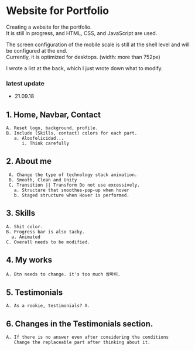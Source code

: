 # Website for Portfolio
 
 Creating a website for the portfolio.<br>
 It is still in progress, and HTML, CSS, and JavaScript are used.
 
 The screen configuration of the mobile scale is still at the shell level and will be configured at the end.<br>
 Currently, it is optimized for desktops. (width: more than 752px)
 
 I wrote a list at the back, which I just wrote down what to modify.
 
### latest update
 - 21.09.18
 
 ## 1. Home, Navbar, Contact <br>
    A. Reset logo, background, profile.
    B. Include (Skills, contact) colors for each part.
       a. Aloofelicidad...
          i. Think carefully

 ## 2. About me<br>
     A. Change the type of technology stack animation.
     B. Smooth, Clean and Unity
     C. Transition || Transform Do not use excessively.
       a. Structure that smoothes-pop-up when hover
       b. Staged structure when Hover is performed.

 ## 3. Skills
    A. Shit color.
    B. Progress bar is also tacky.
      a. Animated
    C. Overall needs to be modified.

 ## 4. My works
    A. Btn needs to change. it's too much 쌈마이.

 ## 5. Testimonials
    A. As a rookie, testimonials? X.

 ## 6. Changes in the Testimonials section.
    A. If there is no answer even after considering the conditions
       Change the replaceable part after thinking about it.
    
